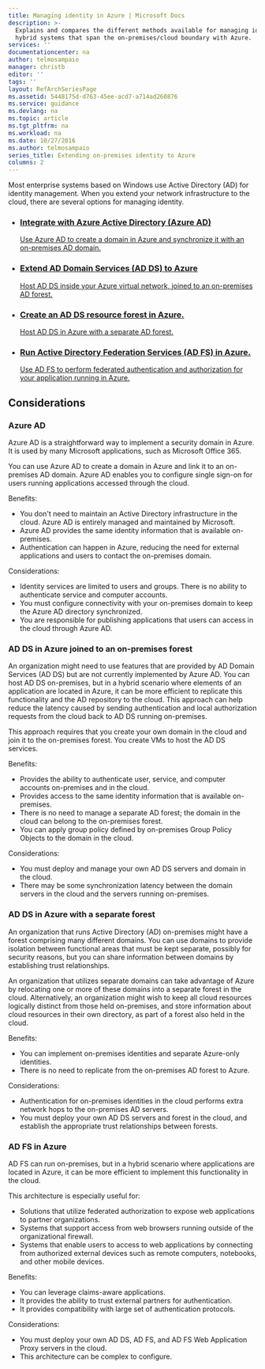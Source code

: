 ```yaml
---
title: Managing identity in Azure | Microsoft Docs
description: >-
  Explains and compares the different methods available for managing identity in
  hybrid systems that span the on-premises/cloud boundary with Azure.
services: ''
documentationcenter: na
author: telmosampaio
manager: christb
editor: ''
tags: ''
layout: RefArchSeriesPage
ms.assetid: 5448175d-d763-45ee-acd7-a714ad260876
ms.service: guidance
ms.devlang: na
ms.topic: article
ms.tgt_pltfrm: na
ms.workload: na
ms.date: 10/27/2016
ms.author: telmosampaio
series_title: Extending on-premises identity to Azure
columns: 2
---
```

Most enterprise systems based on Windows use Active Directory (AD) for identity management. When you extend your network infrastructure to the cloud, there are several options for managing identity. 

<ul class="cardsD refArchPanel x2">
    <li>
        <a href="./azure-ad.md">
            <div class="cardSize">
                <div class="cardPadding">
                    <div class="card">
                        <div class="cardImageOuter">
                            <div class="cardImage bgdAccent1 cardScaleImage" style="background-image: url('./images/azure-ad.svg');">
                            </div>
                        </div>
                        <div class="cardText">
                            <h3>Integrate with Azure Active Directory (Azure AD)</h3>
                            <p>Use Azure AD to create a domain in Azure and synchronize it with an on-premises AD domain.</p>
                        </div>
                    </div>
                </div>
            </div>
        </a>
    </li>
    <li>
        <a href="./adds-extend-domain.md">
            <div class="cardSize">
                <div class="cardPadding">
                    <div class="card">
                        <div class="cardImageOuter">
                            <div class="cardImage bgdAccent1 cardScaleImage" style="background-image: url('./images/adds-extend-domain.svg');">
                            </div>
                        </div>
                        <div class="cardText">
                            <h3>Extend AD Domain Services (AD DS) to Azure</h3>
                            <p>Host AD DS inside your Azure virtual network, joined to an on-premises AD forest.</p>
                        </div>
                    </div>
                </div>
            </div>
        </a>
    </li>
    <li>
        <a href="./adds-forest.md">
            <div class="cardSize">
                <div class="cardPadding">
                    <div class="card">
                        <div class="cardImageOuter">
                            <div class="cardImage bgdAccent1 cardScaleImage" style="background-image: url('./images/adds-forest.svg');">
                            </div>
                        </div>
                        <div class="cardText">
                            <h3>Create an AD DS resource forest in Azure.</h3>
                            <p>Host AD DS in Azure with a separate AD forest.</p>
                        </div>
                    </div>
                </div>
            </div>
        </a>
    </li>
    <li>
        <a href="./adfs.md">
            <div class="cardSize">
                <div class="cardPadding">
                    <div class="card">
                        <div class="cardImageOuter">
                            <div class="cardImage bgdAccent1 cardScaleImage" style="background-image: url('./images/adfs.svg');">
                            </div>
                        </div>
                        <div class="cardText">
                            <h3>Run Active Directory Federation Services (AD FS) in Azure.</h3>
                            <p>Use AD FS to perform federated authentication and authorization for your application running in Azure.</p>
                        </div>
                    </div>
                </div>
            </div>
        </a>
    </li>
</ul>

## Considerations


### Azure AD

Azure AD is a straightforward way to implement a security domain in Azure. It is used by many Microsoft applications, such as Microsoft Office 365. 

You can use Azure AD to create a domain in Azure and link it to an on-premises AD domain. Azure AD enables you to configure single sign-on for users running applications accessed through the cloud.

Benefits:

* You don't need to maintain an Active Directory infrastructure in the cloud. Azure AD is entirely managed and maintained by Microsoft.
* Azure AD provides the same identity information that is available on-premises.
* Authentication can happen in Azure, reducing the need for external applications and users to contact the on-premises domain.

Considerations:

* Identity services are limited to users and groups. There is no ability to authenticate service and computer accounts.
* You must configure connectivity with your on-premises domain to keep the Azure AD directory synchronized. 
* You are responsible for publishing applications that users can access in the cloud through Azure AD.


### AD DS in Azure joined to an on-premises forest

An organization might need to use features that are provided by AD Domain Services (AD DS) but are not currently implemented by Azure AD. You can host AD DS on-premises, but in a hybrid scenario where elements of an application are located in Azure, it can be more efficient to replicate this functionality and the AD repository to the cloud. This approach can help reduce the latency caused by sending authentication and local authorization requests from the cloud back to AD DS running on-premises. 

This approach requires that you create your own domain in the cloud and join it to the on-premises forest. You create VMs to host the AD DS services.

Benefits:

* Provides the ability to authenticate user, service, and computer accounts on-premises and in the cloud.
* Provides access to the same identity information that is available on-premises.
* There is no need to manage a separate AD forest; the domain in the cloud can belong to the on-premises forest.
* You can apply group policy defined by on-premises Group Policy Objects to the domain in the cloud.

Considerations:

* You must deploy and manage your own AD DS servers and domain in the cloud.
* There may be some synchronization latency between the domain servers in the cloud and the servers running on-premises.


### AD DS in Azure with a separate forest

An organization that runs Active Directory (AD) on-premises might have a forest comprising many different domains. You can use domains to provide isolation between functional areas that must be kept separate, possibly for security reasons, but you can share information between domains by establishing trust relationships.

An organization that utilizes separate domains can take advantage of Azure by relocating one or more of these domains into a separate forest in the cloud. Alternatively, an organization might wish to keep all cloud resources logically distinct from those held on-premises, and store information about cloud resources in their own directory, as part of a forest also held in the cloud.

Benefits:

* You can implement on-premises identities and separate Azure-only identities.
* There is no need to replicate from the on-premises AD forest to Azure.

Considerations:

* Authentication for on-premises identities in the cloud performs extra network hops to the on-premises AD servers.
* You must deploy your own AD DS servers and forest in the cloud, and establish the appropriate trust relationships between forests.


### AD FS in Azure

AD FS can run on-premises, but in a hybrid scenario where applications are located in Azure, it can be more efficient to implement this functionality in the cloud.

This architecture is especially useful for:

* Solutions that utilize federated authorization to expose web applications to partner organizations.
* Systems that support access from web browsers running outside of the organizational firewall.
* Systems that enable users to access to web applications by connecting from authorized external devices such as remote computers, notebooks, and other mobile devices. 

Benefits:

* You can leverage claims-aware applications.
* It provides the ability to trust external partners for authentication.
* It provides compatibility with large set of authentication protocols.

Considerations:

* You must deploy your own AD DS, AD FS, and AD FS Web Application Proxy servers in the cloud.
* This architecture can be complex to configure.


<!-- Links -->

[aad]: https://azure.microsoft.com/services/active-directory/

